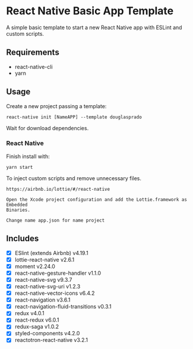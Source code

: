 # React Native Basic App Template

A simple basic template to start a new React Native app with ESLint and custom scripts.

## Requirements

- react-native-cli
- yarn

## Usage

Create a new project passing a template:

```
react-native init [NameAPP] --template douglasprado
```

Wait for download dependencies.

### React Native

Finish install with:

```
yarn start
```

To inject custom scripts and remove unnecessary files.

```
https://airbnb.io/lottie/#/react-native

Open the Xcode project configuration and add the Lottie.framework as Embedded
Binaries.
```

```
Change name app.json for name project
```

## Includes

- [x] ESlint (extends Airbnb) v4.19.1
- [x] lottie-react-native v2.6.1
- [x] moment v2.24.0
- [x] react-native-gesture-handler v1.1.0
- [x] react-native-svg v9.3.7
- [x] react-native-svg-uri v1.2.3
- [x] react-native-vector-icons v6.4.2
- [x] react-navigation v3.6.1
- [x] react-navigation-fluid-transitions v0.3.1
- [x] redux v4.0.1
- [x] react-redux v6.0.1
- [x] redux-saga v1.0.2
- [x] styled-components v4.2.0
- [x] reactotron-react-native v3.2.1
